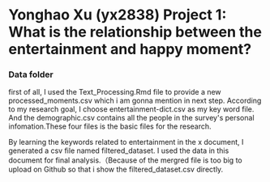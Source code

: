 # Yonghao Xu (yx2838) Project 1: What is the relationship between the entertainment and happy moment?
### Data folder

first of all, I used the Text_Processing.Rmd file to provide a new processed_moments.csv which i am gonna mention in next step. According to my research goal, I choose entertainment-dict.csv as my key word file. And the demographic.csv contains all the people in the survey's personal infomation.These four files is the basic files for the research.

By learning the keywords related to entertainment in the x document, I generated a csv file named filtered_dataset. I used the data in this document for final analysis.（Because of the mergred file is too big to upload on Github so that i show the filtered_dataset.csv directly.



